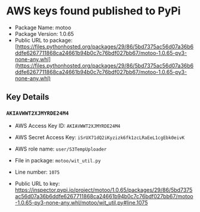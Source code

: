 # AWS keys found published to PyPi

* Package Name: motoo
* Package Version: 1.0.65
* Public URL to package: [https://files.pythonhosted.org/packages/29/86/5bd7375ac56d07a36b6ddfe6267711868ca24661b94b0c7c76bdf027bb67/motoo-1.0.65-py3-none-any.whl](https://files.pythonhosted.org/packages/29/86/5bd7375ac56d07a36b6ddfe6267711868ca24661b94b0c7c76bdf027bb67/motoo-1.0.65-py3-none-any.whl)

## Key Details

### `AKIAVWWT2XJMYRDE24M4`

* AWS Access Key ID: `AKIAVWWT2XJMYRDE24M4`
* AWS Secret Access Key: `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` 
* AWS role name: `user/S3TempUploader`
* File in package: `motoo/wit_util.py`
* Line number: `1075`

* Public URL to key: https://inspector.pypi.io/project/motoo/1.0.65/packages/29/86/5bd7375ac56d07a36b6ddfe6267711868ca24661b94b0c7c76bdf027bb67/motoo-1.0.65-py3-none-any.whl/motoo/wit_util.py#line.1075


